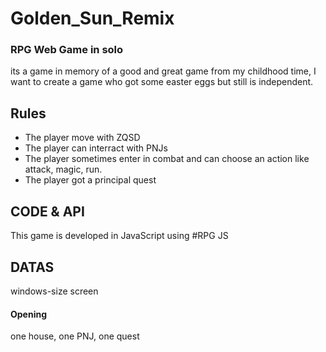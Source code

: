 # Golden_Sun_Remix 

### RPG Web Game in solo

its a game in memory of a good and great game from my childhood time, I want to create a game who got some easter eggs but still is independent.

## Rules

* The player move with ZQSD  
* The player can interract with PNJs    
* The player sometimes enter in combat and can choose an action like attack, magic, run.  
* The player got a principal quest   

## CODE & API 

This game is developed in JavaScript using #RPG JS

## DATAS

windows-size screen 

#### Opening

one house, one PNJ, one quest 
